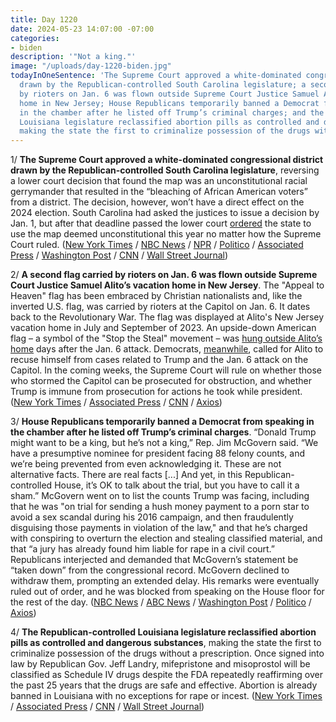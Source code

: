 ```yaml
---
title: Day 1220
date: 2024-05-23 14:07:00 -07:00
categories:
- biden
description: '"Not a king."'
image: "/uploads/day-1220-biden.jpg"
todayInOneSentence: 'The Supreme Court approved a white-dominated congressional district
  drawn by the Republican-controlled South Carolina legislature; a second flag carried
  by rioters on Jan. 6 was flown outside Supreme Court Justice Samuel Alito’s vacation
  home in New Jersey; House Republicans temporarily banned a Democrat from speaking
  in the chamber after he listed off Trump’s criminal charges; and the Republican-controlled
  Louisiana legislature reclassified abortion pills as controlled and dangerous substances,
  making the state the first to criminalize possession of the drugs without a prescription. '
---
```


1/ **The Supreme Court approved a white-dominated congressional district drawn by the Republican-controlled South Carolina legislature**, reversing a lower court decision that found the map was an unconstitutional racial gerrymander that resulted in the “bleaching of African American voters” from a district. The decision, however, won’t have a direct effect on the 2024 election. South Carolina had asked the justices to issue a decision by Jan. 1, but after that deadline passed the lower court [ordered](https://whatthefuckjusthappenedtoday.com/2024/03/28/day-1164/#2-south-carolina-will-use-a-congress) the state to use the map deemed unconstitutional this year no matter how the Supreme Court ruled. ([New York Times](https://www.nytimes.com/2024/05/23/us/supreme-court-south-carolina-voting-map.html) / [NBC News](https://www.nbcnews.com/politics/supreme-court/supreme-court-rules-gop-south-carolina-redistricting-case-rcna127946) / [NPR](https://www.npr.org/2024/05/23/g-s1-292/supreme-court-south-carolina-gerrymandering-case) / [Politico](https://www.politico.com/news/2024/05/23/supreme-court-south-carolina-redistricting-map-00159666) / [Associated Press](https://apnews.com/article/supreme-court-redistricting-south-carolina-black-voters-864d1609b74ad74980604c26e9bfac52) / [Washington Post](https://www.washingtonpost.com/politics/2024/05/23/supreme-court-ruling-south-carolina-voting-map-gerrymander/) / [CNN](https://www.cnn.com/2024/05/23/politics/supreme-court-south-carolina-district-black-voting-power?cid=ios_app) / [Wall Street Journal](https://www.wsj.com/politics/elections/supreme-court-restores-white-dominated-congressional-district-in-south-carolina-5bb5106c?mod=hp_lead_pos3))

2/ **A second flag carried by rioters on Jan. 6 was flown outside Supreme Court Justice Samuel Alito’s vacation home in New Jersey**. The "Appeal to Heaven" flag has been embraced by Christian nationalists and, like the inverted U.S. flag, was carried by rioters at the Capitol on Jan. 6. It dates back to the Revolutionary War. The flag was displayed at Alito's New Jersey vacation home in July and September of 2023. An upside-down American flag – a symbol of the "Stop the Steal" movement – was [hung outside Alito’s home](https://whatthefuckjusthappenedtoday.com/2024/05/20/day-1217/#5-supreme-court-justice-samuel-alito) days after the Jan. 6 attack. Democrats, [meanwhile](https://thehill.com/homenews/house/4681845-hakeem-jeffries-samuel-alito-supreme-court-jan-6-cases/), called for Alito to recuse himself from cases related to Trump and the Jan. 6 attack on the Capitol. In the coming weeks, the Supreme Court will rule on whether those who stormed the Capitol can be prosecuted for obstruction, and whether Trump is immune from prosecution for actions he took while president. ([New York Times](https://www.nytimes.com/2024/05/22/us/justice-alito-flag-appeal-to-heaven.html) / [Associated Press](https://apnews.com/article/supreme-court-flag-stop-steal-alito-trump-1842c40b833637c981c59c3f39bc4669) / [CNN](https://www.cnn.com/2024/05/22/politics/alito-flag-new-york-times/) / [Axios](https://www.axios.com/2024/05/23/justice-alito-flag-new-york-times))

3/ **House Republicans temporarily banned a Democrat from speaking in the chamber after he listed off Trump’s criminal charges**. “Donald Trump might want to be a king, but he’s not a king,” Rep. Jim McGovern said. “We have a presumptive nominee for president facing 88 felony counts, and we’re being prevented from even acknowledging it. These are not alternative facts. There are real facts [...] And yet, in this Republican-controlled House, it’s OK to talk about the trial, but you have to call it a sham.” McGovern went on to list the counts Trump was facing, including that he was "on trial for sending a hush money payment to a porn star to avoid a sex scandal during his 2016 campaign, and then fraudulently disguising those payments in violation of the law," and that he’s charged with conspiring to overturn the election and stealing classified material, and that “a jury has already found him liable for rape in a civil court.” Republicans interjected and demanded that McGovern’s statement be “taken down” from the congressional record. McGovern declined to withdraw them, prompting an extended delay. His remarks were eventually ruled out of order, and he was blocked from speaking on the House floor for the rest of the day. ([NBC News](https://www.nbcnews.com/politics/congress/democrat-ruled-order-listing-trumps-legal-woes-house-floor-rcna153624) / [ABC News](https://abcnews.go.com/Politics/republicans-strike-top-democrats-criticism-trump-congressional-record/story?id=110478245) / [Washington Post](https://www.washingtonpost.com/politics/2024/05/22/house-trump-mcgovern-strike-2/) / [Politico](https://www.politico.com/live-updates/2024/05/22/congress/house-floor-fight-over-trump-00159473) / [Axios](https://www.axios.com/2024/05/22/trump-house-democrats-republicans-remarks))

4/ **The Republican-controlled Louisiana legislature reclassified abortion pills as controlled and dangerous substances**, making the state the first to criminalize possession of the drugs without a prescription. Once signed into law by Republican Gov. Jeff Landry, mifepristone and misoprostol will be classified as Schedule IV drugs despite the FDA repeatedly reaffirming over the past 25 years that the drugs are safe and effective. Abortion is already banned in Louisiana with no exceptions for rape or incest. ([New York Times](https://www.nytimes.com/2024/05/23/us/politics/louisiana-abortion-pills-controlled-substances.html) / [Associated Press](https://apnews.com/article/abortion-pills-louisiana-legislature-controlled-substance-06ea3e8df86b72b473efe8fc71054ddf) / [CNN](https://www.cnn.com/2024/05/23/politics/louisiana-abortion-drugs-controlled-dangerous-substances/index.html) / [Wall Street Journal](https://www.wsj.com/us-news/abortion-pills-in-louisiana-could-soon-be-in-same-category-as-opioids-bb66b164?mod=politics_lead_pos1))

